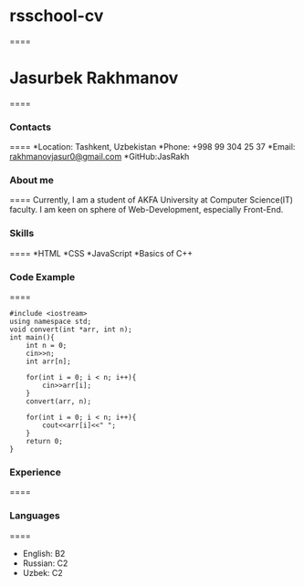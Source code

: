 # rsschool-cv

====

# Jasurbek Rakhmanov

====

### Contacts

====
*Location: Tashkent, Uzbekistan
*Phone: +998 99 304 25 37
*Email: rakhmanovjasur0@gmail.com
*GitHub:JasRakh

### About me

====
Currently, I am a student of AKFA University at Computer Science(IT) faculty.
I am keen on sphere of Web-Development, especially Front-End.

### Skills

====
*HTML
*CSS
*JavaScript
*Basics of C++

### Code Example

====

```
#include <iostream>
using namespace std;
void convert(int *arr, int n);
int main(){
    int n = 0;
    cin>>n;
    int arr[n];

    for(int i = 0; i < n; i++){
        cin>>arr[i];
    }
    convert(arr, n);

    for(int i = 0; i < n; i++){
        cout<<arr[i]<<" ";
    }
    return 0;
}
```

### Experience

====

### Languages

====

- English: B2
- Russian: C2
- Uzbek: C2
